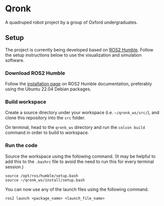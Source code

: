 # Qronk

A quadruped robot project by a group of Oxford undergraduates. 

## Setup

The project is currently being developed based on [ROS2 Humble](https://docs.ros.org/en/humble/index.html). Follow the setup instructions below to use the visualization and simulation software. 

### Download ROS2 Humble

Follow the [installation page](https://docs.ros.org/en/humble/Installation.html) on ROS2 Humble documentation, preferably using the Ubuntu 22.04 Debian packages. 

### Build workspace

Create a source directory under your workspace (i.e. `~/qronk_ws/src/`), and clone this repository into the `src` folder. 

On terminal, head to the `qronk_ws` directory and run the `colcon build` command in order to build to workspace.

### Run the code

Source the workspace using the following command. (It may be helpful to add this to the `.bashrc` file to avoid the need to run this for every terminal session.) 

```
source /opt/ros/humble/setup.bash
source ~/qronk_ws/install/setup.bash
```

You can now use any of the launch files using the following command.

```
ros2 launch <package_name> <launch_file_name>
```
